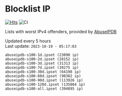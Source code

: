 # Blocklist IP

[![Hits](https://hits.seeyoufarm.com/api/count/incr/badge.svg?url=https%3A%2F%2Fgithub.com%2Fborestad%2Fblocklist-ip%2F&count_bg=%2379C83D&title_bg=%23555555&icon=&icon_color=%23E7E7E7&title=hits&edge_flat=false)](https://hits.seeyoufarm.com)  ![CI](https://img.shields.io/github/workflow/status/borestad/blocklist-ip/CI?style=flat-square)

Lists with worst IPv4 offenders, provided by [AbuseIPDB](https://www.abuseipdb.com/)

<!-- FOOTER-PLACEHOLDER -->
Updated every 5 hours<br>
Last update: `2023-10-19 - 05:17:03`
```
abuseipdb-s100-1d.ipset (23090 ip)
abuseipdb-s100-2d.ipset (28152 ip)
abuseipdb-s100-3d.ipset (31313 ip)
abuseipdb-s100-7d.ipset (39275 ip)
abuseipdb-s100-30d.ipset (64198 ip)
abuseipdb-s100-60d.ipset (90382 ip)
abuseipdb-s100-90d.ipset (113926 ip)
abuseipdb-s100-120d.ipset (135864 ip)
abuseipdb-s100-all.ipset (394895 ip)
```
